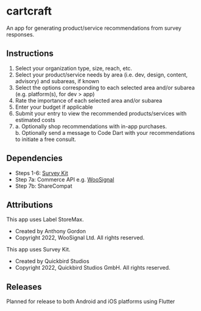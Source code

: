 # cartcraft

An app for generating product/service recommendations from survey responses.

## Instructions

1. Select your organization type, size, reach, etc.
2. Select your product/service needs by area (i.e. dev, design, content, advisory) and subareas, if known
3. Select the options corresponding to each selected area and/or subarea (e.g. platform(s), for dev > app)
4. Rate the importance of each selected area and/or subarea
5. Enter your budget if applicable
6. Submit your entry to view the recommended products/services with estimated costs
7. a.  Optionally shop recommendations with in-app purchases.  
   b.  Optionally send a message to Code Dart with your recommendations to initiate a free consult.

## Dependencies

* Steps 1-6: [Survey Kit](https://pub.dev/packages/survey_kit)
* Step 7a: Commerce API e.g. [WooSignal](https://woosignal.com)
* Step 7b: ShareCompat

## Attributions

This app uses Label StoreMax. 
* Created by Anthony Gordon
* Copyright 2022, WooSignal Ltd. All rights reserved.

This app uses Survey Kit.
* Created by Quickbird Studios
* Copyright 2022, Quickbird Studios GmbH. All rights reserved.

## Releases

Planned for release to both Android and iOS platforms using Flutter
